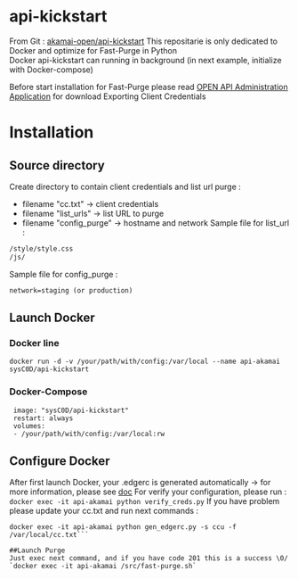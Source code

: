 api-kickstart
=============

From Git : [akamai-open/api-kickstart](https://github.com/akamai-open/api-kickstart) 
This repositarie is only dedicated to Docker and optimize for Fast-Purge in Python  
Docker api-kickstart can running in background (in next example, initialize with Docker-compose)

Before start installation for Fast-Purge please read [OPEN API Administration Application](https://developer.akamai.com/introduction/Luna_Setup.html) for download Exporting Client Credentials

# Installation
## Source directory
Create directory to contain client credentials and list url purge :
 - filename "cc.txt" ->  client credentials
 - filename "list_urls" -> list URL to purge
 - filename "config_purge" -> hostname and network 
Sample file for list_url :
```/index.html
/style/style.css
/js/
```
Sample file for config_purge :
```hostname=your.hostname.com
network=staging (or production)
```

## Launch Docker
### Docker line
`docker run -d -v /your/path/with/config:/var/local --name api-akamai sysC0D/api-kickstart`   

### Docker-Compose 
```api-akamai:
 image: "sysC0D/api-kickstart"
 restart: always
 volumes:
 - /your/path/with/config:/var/local:rw
```

## Configure Docker
After first launch Docker, your .edgerc is generated automatically -> for more information, please see [doc](https://developer.akamai.com/introduction/Conf_Client.html)
For verify your configuration, please run :
`docker exec -it api-akamai python verify_creds.py`
If you have problem please update your cc.txt and run next commands :
```docker exec -it api-akamai python gen_edgerc.py -s default -f /var/local/cc.txt
docker exec -it api-akamai python gen_edgerc.py -s ccu -f /var/local/cc.txt```

##Launch Purge
Just exec next command, and if you have code 201 this is a success \0/
`docker exec -it api-akamai /src/fast-purge.sh` 
